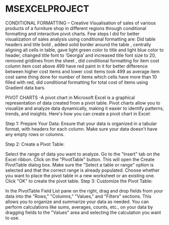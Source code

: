 # MSEXCELPROJECT
CONDITIONAL FORMATTING
 – Creative Visualisation of sales of various products of a furniture shop in different regions through conditional
formatting and interactive pivot charts.
Few steps I did for better visualization of sales analysis using conditional formatting are:
Did table headers and title bold , added solid border around the table , centrally aligning all cells in table, gave light green color to title and light blue color to header, changed title font to ‘Georgia’ and increased title font size to 20, removed gridlines from the sheet , did conditional formatting for item cost column item cost above 499 have red paint in it for better difference between higher cost items and lower cost items took 499 as average item cost same thing done for number of items which cells have more than 10 filled with red, did conditional formatting for total cost of items using Gradient data bars.

PIVOT CHARTS
-A pivot chart in Microsoft Excel is a graphical representation of data created from a pivot table. Pivot charts allow you to visualize and analyze data dynamically, making it easier to identify patterns, trends, and insights. Here's how you can create a pivot chart in Excel:

Step 1: Prepare Your Data:
Ensure that your data is organized in a tabular format, with headers for each column. Make sure your data doesn't have any empty rows or columns.

Step 2: Create a Pivot Table:

Select the range of data you want to analyze.
Go to the "Insert" tab on the Excel ribbon.
Click on the "PivotTable" button. This will open the Create PivotTable dialog box.
Make sure the "Select a table or range" option is selected and that the correct range is already populated.
Choose whether you want to place the pivot table in a new worksheet or an existing one.
Click "OK" to create the pivot table.
Step 3: Customize the Pivot Table:

In the PivotTable Field List pane on the right, drag and drop fields from your data into the "Rows," "Columns," "Values," and "Filters" sections. This allows you to organize and summarize your data as needed.
You can perform calculations like sums, averages, counts, etc., on your data by dragging fields to the "Values" area and selecting the calculation you want to use.

